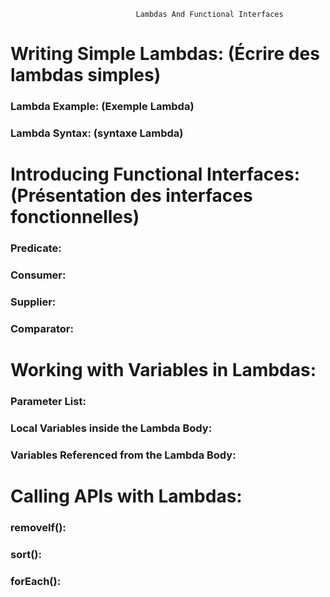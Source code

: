 								Lambdas And Functional Interfaces
								

# Writing Simple Lambdas: (Écrire des lambdas simples)
### Lambda Example: (Exemple Lambda)
### Lambda Syntax: (syntaxe Lambda)
# Introducing Functional Interfaces: (Présentation des interfaces fonctionnelles)
### Predicate:
### Consumer:
### Supplier:
### Comparator:
# Working with Variables in Lambdas:
### Parameter List:
### Local Variables inside the Lambda Body:
### Variables Referenced from the Lambda Body:
# Calling APIs with Lambdas:
### removeIf():
### sort():
### forEach():
